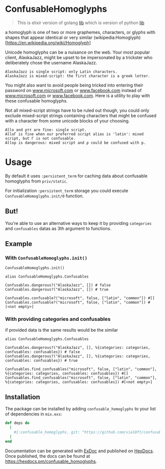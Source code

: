 # ConfusableHomoglyphs

> This is elixir version of golang [lib](https://github.com/SkygearIO/go-confusable-homoglyphs/) which is version of python [lib](https://github.com/vhf/confusable_homoglyphs)

a homoglyph is one of two or more graphemes, characters, or glyphs with shapes that appear identical or very similar (wikipedia:Homoglyph)[https://en.wikipedia.org/wiki/Homoglyph]

Unicode homoglyphs can be a nuisance on the web. Your most popular client, AlaskaJazz, might be upset to be impersonated by a trickster who deliberately chose the username ΑlaskaJazz.

    AlaskaJazz is single script: only Latin characters.
    ΑlaskaJazz is mixed-script: the first character is a greek letter.

You might also want to avoid people being tricked into entering their password on www.micros﻿оft.com or www.faϲebook.com instead of www.microsoft.com or www.facebook.com. Here is a utility to play with these confusable homoglyphs.

Not all mixed-script strings have to be ruled out though, you could only exclude mixed-script strings containing characters that might be confused with a character from some unicode blocks of your choosing.

    Allo and ρττ are fine: single script.
    AlloΓ is fine when our preferred script alias is 'latin': mixed script, but Γ is not confusable.
    Alloρ is dangerous: mixed script and ρ could be confused with p.

# Usage

By default it uses `:persistent_term` for caching data about confusable homoglyphs from `priv/static`.

For initialization `:persistent_term` storage you could execute `ConfusableHomoglyphs.init/0` function.

## But!
You're able to use an alternative ways to keep it by providing `categories` and `confusables` datas as 3th argument to functions.

## Example

### With `ConfusableHomoglyphs.init()`
```
ConfusableHomoglyphs.init()

alias ConfusableHomoglyphs.Confusables

Confusables.dangerous?("AlaskaJazz", []) # false
Confusables.dangerous?("ΑlaskaJazz", []) # true

Confusables.confusable?("microsoft", false, ["latin", "common"]) #[]
Confusables.confusable?("microsоft", false, ["latin", "common"]) #[<not empty>]
```
### With providing categories and confusables

if provided data is the same results would be the similar
```
alias ConfusableHomoglyphs.Confusables

Confusables.dangerous?("AlaskaJazz", [], %{categories: categories, confusables: confusables}) # false
Confusables.dangerous?("ΑlaskaJazz", [], %{categories: categories, confusables: confusables}) # true

Confusables.find_confusables("microsoft", false, ["latin", "common"], %{categories: categories, confusables: confusables}) #[]
Confusables.find_confusables("microsоft", false, ["latin", "common"], %{categories: categories, confusables: confusables}) #[<not empty>]
```

## Installation

The package can be installed
by adding `confusable_homoglyphs` to your list of dependencies in `mix.exs`:
```elixir
def deps do
  [
    #{:confusable_homoglyphs, git: "https://github.com/vial0ft/confusable_homoglyphs"}
  ]
end
```

Documentation can be generated with [ExDoc](https://github.com/elixir-lang/ex_doc)
and published on [HexDocs](https://hexdocs.pm). Once published, the docs can
be found at <https://hexdocs.pm/confusable_homoglyphs>.

